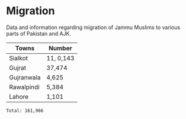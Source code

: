 # Migration
Data and information regarding migration of Jammu Muslims to various parts of Pakistan and AJK.

| Towns      | Number    |
|------------|-----------|
| Sialkot    | 11, 0,143 |
| Gujrat     | 37,474    |
| Gujranwala | 4,625     |
| Rawalpindi | 5,384     |
| Lahore     | 1,101     |

`Total: 161,966`
